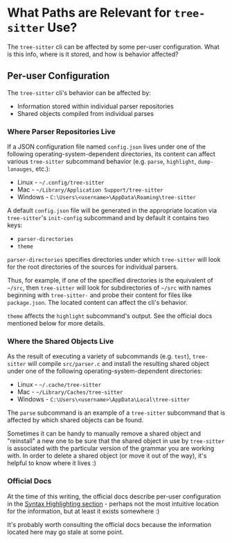 # What Paths are Relevant for `tree-sitter` Use?

The `tree-sitter` cli can be affected by some per-user configuration.
What is this info, where is it stored, and how is behavior affected?

## Per-user Configuration

The `tree-sitter` cli's behavior can be affected by:

* Information stored within individual parser repositories
* Shared objects compiled from individual parses

### Where Parser Repositories Live

If a JSON configuration file named `config.json` lives under one of
the following operating-system-dependent directories, its content can
affect various `tree-sitter` subcommand behavior (e.g. `parse`,
`highlight`, `dump-lanauges`, etc.):

* Linux - `~/.config/tree-sitter`
* Mac - `~/Library/Application Support/tree-sitter`
* Windows - `C:\Users\<username>\AppData\Roaming\tree-sitter`

A default `config.json` file will be generated in the appropriate
location via `tree-sitter`'s `init-config` subcommand and by default
it contains two keys:

* `parser-directories`
* `theme`

`parser-directories` specifies directories under which `tree-sitter`
will look for the root directories of the sources for individual
parsers.

Thus, for example, if one of the specified directories is the
equivalent of `~/src`, then `tree-sitter` will look for subdirectories
of `~/src` with names beginning with `tree-sitter-` and probe their
content for files like `package.json`.  The located content can affect
the cli's behavior.

`theme` affects the `highlight` subcommand's output.  See the official
docs mentioned below for more details.

### Where the Shared Objects Live

As the result of executing a variety of subcommands (e.g. `test`),
`tree-sitter` will compile `src/parser.c` and install the resulting
shared object under one of the following operating-system-dependent
directories:

* Linux - `~/.cache/tree-sitter`
* Mac - `~/Library/Caches/tree-sitter`
* Windows - `C:\Users\<username>\AppData\Local\tree-sitter`

The `parse` subcommand is an example of a `tree-sitter` subcommand
that is affected by which shared objects can be found.

Sometimes it can be handy to manually remove a shared object and
"reinstall" a new one to be sure that the shared object in use by
`tree-sitter` is associated with the particular version of the grammar
you are working with.  In order to delete a shared object (or move it
out of the way), it's helpful to know where it lives :)

### Official Docs

At the time of this writing, the official docs describe per-user
configuration in the [Syntax Highlighting
section](https://tree-sitter.github.io/tree-sitter/syntax-highlighting#per-user-configuration) -
perhaps not the most intuitive location for the information, but at
least it exists somewhere :)

It's probably worth consulting the official docs because the
information located here may go stale at some point.


